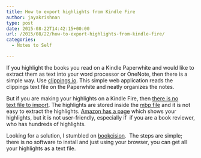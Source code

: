 ```yaml
---
title: How to export highlights from Kindle Fire
author: jayakrishnan
type: post
date: 2015-08-22T14:42:15+00:00
url: /2015/08/22/how-to-export-highlights-from-kindle-fire/
categories:
  - Notes to Self

---
```

 
If you highlight the books you read on a Kindle Paperwhite and would like to extract them as text into your word processor or OneNote, then there is a simple way. Use [clippings.io][2]. This simple web application reads the clippings text file on the Paperwhite and neatly organizes the notes.

But if you are making your highlights on a Kindle Fire, then [there is no text file to import][3]. The highlights are stored inside the [mbp file][4] and it is not easy to extract the highlights. [Amazon has a page][5] which shows your highlights, but it is not user-friendly, especially if  if you are a book reviewer, who has hundreds of highlights.

Looking for a solution, I stumbled on [bookcision][6].  The steps are simple; there is no software to install and just using your browser, you can get all your highlights as a text file.

&nbsp;

 [1]: https://i1.wp.com/www.shooonya.org/wp-content/uploads/2015/08/Screen-Shot-2015-08-22-at-7.33.03-AM.png
 [2]: https://clippings.io
 [3]: https://www.clippings.io/home/kindle-clippings-faqs
 [4]: http://www.epubor.com/how-to-export-kindle-fire-highlights-with-evernote.html
 [5]: https://kindle.amazon.com/your_highlights
 [6]: http://www.norbauer.com/bookcision/